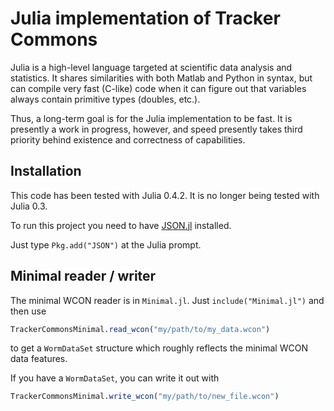 # Julia implementation of Tracker Commons

Julia is a high-level language targeted at scientific data analysis and statistics.
It shares similarities with both Matlab and Python in syntax, but can compile very
fast (C-like) code when it can figure out that variables always contain primitive
types (doubles, etc.).

Thus, a long-term goal is for the Julia implementation to be fast.  It is presently
a work in progress, however, and speed presently takes third priority behind existence
and correctness of capabilities.

## Installation

This code has been tested with Julia 0.4.2.  It is no longer being tested with Julia 0.3.

To run this project you need to have [JSON.jl](https://github.com/JuliaLang/JSON.jl) installed.

Just type `Pkg.add("JSON")` at the Julia prompt.

## Minimal reader / writer

The minimal WCON reader is in `Minimal.jl`.  Just `include("Minimal.jl")` and then use

```julia
TrackerCommonsMinimal.read_wcon("my/path/to/my_data.wcon")
```

to get a `WormDataSet` structure which roughly reflects the minimal WCON data features.

If you have a `WormDataSet`, you can write it out with

```julia
TrackerCommonsMinimal.write_wcon("my/path/to/new_file.wcon")
```

